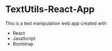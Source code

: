 # TextUtils-React-App
This is a text manipulation web app
created with 
* React
* JavaScript
* Bootstrap
